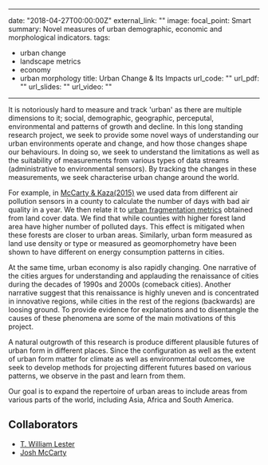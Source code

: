 
---
date: "2018-04-27T00:00:00Z"
external_link: ""
image:
  focal_point: Smart
summary: Novel measures of urban demographic, economic and morphological indicators.
tags:
  - urban change
  - landscape metrics
  - economy
  - urban morphology
title: Urban Change & Its Impacts
url_code: ""
url_pdf: ""
url_slides: ""
url_video: ""
---

It is notoriously hard to measure and track 'urban' as there are multiple dimensions to it; social, demographic, geographic, perceputal, environmental and  patterns of growth and decline. In this long standing research project, we seek to provide some novel ways of understanding our urban environments operate and change, and how those changes shape our behaviours. In doing so, we seek to understand the limitations as well as the suitability of measurements from various types of data streams (administrative to environmental sensors). By tracking the changes in these measurements, we seek characterise urban change around the world.

For example, in [McCarty & Kaza(2015)](https://doi.org/10.1016/j.landurbplan.2015.03.008) we used data from different air pollution sensors in a county to calculate the number of days with bad air quality in a year. We then relate it to [urban fragmentation metrics](https://sia.planning.unc.edu/post/urban-morphology-landscape-metrics/) obtained from land cover data. We find that while counties with higher forest land area have higher number of polluted days. This effect is mitigated when these forests are closer to urban areas. Similarly, urban form measured as land use density or type or measured as geomorphometry have been shown to have different  on energy consumption patterns in cities.

At the same time, urban economy is also rapidly changing. One narrative of the cities argues for understanding and applauding the renaissance of cities during the decades of 1990s and 2000s (comeback cities). Another narrative suggest that this renaissance is highly uneven and is concentrated in innovative regions, while cities in the rest of the   regions (backwards) are loosing ground. To provide evidence for explanations and to disentangle the causes of these phenomena are some of the main motivations of this project.

A natural outgrowth of this research is produce different plausible futures of urban form in different places. Since the configuration as well as the extent of urban form matter for climate as well as environmental outcomes, we seek to develop methods for projecting different futures based on various patterns, we observe in the past and learn from them.

Our goal is to expand the repertoire of urban areas to include areas from various parts of the world, including Asia, Africa and South America. 

## Collaborators

- [T. William Lester](https://www.twilliamlester.com/)
- [Josh McCarty](http://www.urban-three.com/josh-mccarty/)

